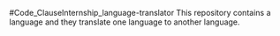 #Code_ClauseInternship_language-translator
This repository contains a language  and they translate one language to another language.
